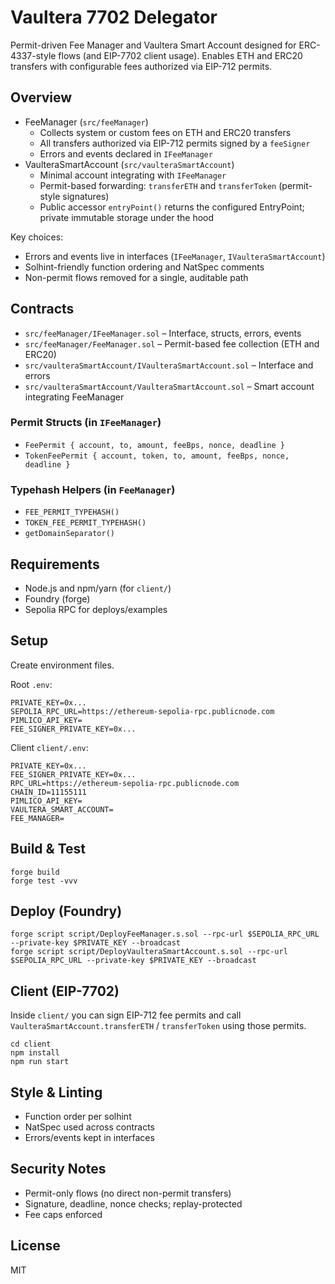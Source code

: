 # Vaultera 7702 Delegator

Permit-driven Fee Manager and Vaultera Smart Account designed for ERC-4337-style flows (and EIP-7702 client usage). Enables ETH and ERC20 transfers with configurable fees authorized via EIP-712 permits.

## Overview

- FeeManager (`src/feeManager`)
  - Collects system or custom fees on ETH and ERC20 transfers
  - All transfers authorized via EIP-712 permits signed by a `feeSigner`
  - Errors and events declared in `IFeeManager`
- VaulteraSmartAccount (`src/vaulteraSmartAccount`)
  - Minimal account integrating with `IFeeManager`
  - Permit-based forwarding: `transferETH` and `transferToken` (permit-style signatures)
  - Public accessor `entryPoint()` returns the configured EntryPoint; private immutable storage under the hood

Key choices:
- Errors and events live in interfaces (`IFeeManager`, `IVaulteraSmartAccount`)
- Solhint-friendly function ordering and NatSpec comments
- Non-permit flows removed for a single, auditable path

## Contracts

- `src/feeManager/IFeeManager.sol` – Interface, structs, errors, events
- `src/feeManager/FeeManager.sol` – Permit-based fee collection (ETH and ERC20)
- `src/vaulteraSmartAccount/IVaulteraSmartAccount.sol` – Interface and errors
- `src/vaulteraSmartAccount/VaulteraSmartAccount.sol` – Smart account integrating FeeManager

### Permit Structs (in `IFeeManager`)
- `FeePermit { account, to, amount, feeBps, nonce, deadline }`
- `TokenFeePermit { account, token, to, amount, feeBps, nonce, deadline }`

### Typehash Helpers (in `FeeManager`)
- `FEE_PERMIT_TYPEHASH()`
- `TOKEN_FEE_PERMIT_TYPEHASH()`
- `getDomainSeparator()`

## Requirements

- Node.js and npm/yarn (for `client/`)
- Foundry (forge)
- Sepolia RPC for deploys/examples

## Setup

Create environment files.

Root `.env`:
```
PRIVATE_KEY=0x...
SEPOLIA_RPC_URL=https://ethereum-sepolia-rpc.publicnode.com
PIMLICO_API_KEY=
FEE_SIGNER_PRIVATE_KEY=0x...
```

Client `client/.env`:
```
PRIVATE_KEY=0x...
FEE_SIGNER_PRIVATE_KEY=0x...
RPC_URL=https://ethereum-sepolia-rpc.publicnode.com
CHAIN_ID=11155111
PIMLICO_API_KEY=
VAULTERA_SMART_ACCOUNT=
FEE_MANAGER=
```

## Build & Test

```
forge build
forge test -vvv
```

## Deploy (Foundry)

```
forge script script/DeployFeeManager.s.sol --rpc-url $SEPOLIA_RPC_URL --private-key $PRIVATE_KEY --broadcast
forge script script/DeployVaulteraSmartAccount.s.sol --rpc-url $SEPOLIA_RPC_URL --private-key $PRIVATE_KEY --broadcast
```

## Client (EIP-7702)

Inside `client/` you can sign EIP-712 fee permits and call `VaulteraSmartAccount.transferETH` / `transferToken` using those permits.

```
cd client
npm install
npm run start
```

## Style & Linting

- Function order per solhint
- NatSpec used across contracts
- Errors/events kept in interfaces

## Security Notes

- Permit-only flows (no direct non-permit transfers)
- Signature, deadline, nonce checks; replay-protected
- Fee caps enforced

## License

MIT
